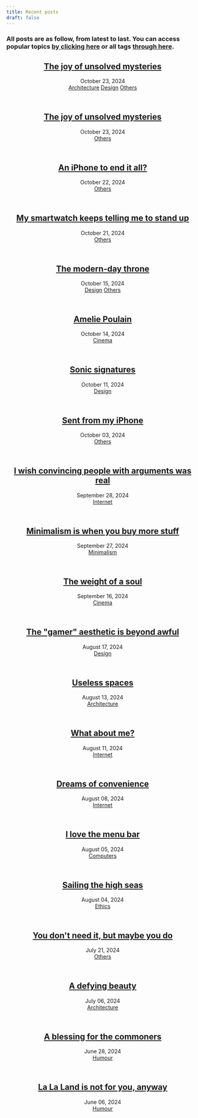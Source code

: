 ```yaml
---
title: Recent posts
draft: false
---
```

### All posts are as follow, from latest to last. You can access popular topics [by clicking here](fences) or all tags [through here](tags).

<header class="entry-header">
    <h2 class="entry-title"><a href="officelights" rel="bookmark">The joy of unsolved mysteries</a></h2>
    <div class="entry-details">
        <div class="entry-date">
            <a>October 23, 2024</a>
        </div><div class="entry-topic">
            <a href="tags/architecture" rel="category tag">Architecture</a>
            <a href="tags/design" rel="category tag">Design</a>
            <a href="tags/others" rel="category tag">Others</a>
        </div></div></header>

<header class="entry-header">
    <h2 class="entry-title"><a href="mystery" rel="bookmark">The joy of unsolved mysteries</a></h2>
    <div class="entry-details">
        <div class="entry-date">
            <a>October 23, 2024</a>
        </div><div class="entry-topic">
            <a href="tags/others" rel="category tag">Others</a>
        </div></div></header>

<header class="entry-header">
    <h2 class="entry-title"><a href="newiphonese" rel="bookmark">An iPhone to end it all?</a></h2>
    <div class="entry-details">
        <div class="entry-date">
            <a>October 22, 2024</a>
        </div><div class="entry-topic">
            <a href="tags/others" rel="category tag">Others</a>
        </div></div></header>

<header class="entry-header">
    <h2 class="entry-title"><a href="smartwatch" rel="bookmark">My smartwatch keeps telling me to stand up</a></h2>
    <div class="entry-details">
        <div class="entry-date">
            <a>October 21, 2024</a>
        </div><div class="entry-topic">
            <a href="tags/others" rel="category tag">Others</a>
        </div></div></header>

<header class="entry-header">
    <h2 class="entry-title"><a href="chairs" rel="bookmark">The modern-day throne</a></h2>
    <div class="entry-details">
        <div class="entry-date">
            <a>October 15, 2024</a>
        </div><div class="entry-topic">
            <a href="tags/design" rel="category tag">Design</a>
            <a href="tags/others" rel="category tag">Others</a>
        </div></div></header>


<header class="entry-header">
    <h2 class="entry-title"><a href="amelie" rel="bookmark">Amelie Poulain</a></h2>
    <div class="entry-details">
        <div class="entry-date">
            <a>October 14, 2024</a>
        </div><div class="entry-topic">
            <a href="tags/design" rel="category tag">Cinema</a>
        </div></div></header>

<header class="entry-header">
    <h2 class="entry-title"><a href="asonicsignature" rel="bookmark">Sonic signatures</a></h2>
    <div class="entry-details">
        <div class="entry-date">
            <a>October 11, 2024</a>
        </div><div class="entry-topic">
            <a href="tags/design" rel="category tag">Design</a>
        </div></div></header>

<header class="entry-header">
    <h2 class="entry-title"><a href="sentmyfromiphone" rel="bookmark">Sent from my iPhone</a></h2>
    <div class="entry-details">
        <div class="entry-date">
            <a>October 03, 2024</a>
        </div><div class="entry-topic">
            <a href="tags/others" rel="category tag">Others</a>
        </div></div></header>

<header class="entry-header">
    <h2 class="entry-title"><a href="arguments" rel="bookmark">I wish convincing people with arguments was real</a></h2>
    <div class="entry-details">
        <div class="entry-date">
            <a>September 28, 2024</a>
        </div><div class="entry-topic">
            <a href="tags/internet" rel="category tag">Internet</a>
        </div></div></header>

<header class="entry-header">
    <h2 class="entry-title"><a href="minimalism_more_stuff" rel="bookmark">Minimalism is when you buy more stuff</a></h2>
    <div class="entry-details">
        <div class="entry-date">
            <a>September 27, 2024</a>
        </div><div class="entry-topic">
            <a href="tags/minimalism" rel="category tag">Minimalism</a>
        </div></div></header>

<header class="entry-header">
    <h2 class="entry-title"><a href="manchester" rel="bookmark">The weight of a soul</a></h2>
    <div class="entry-details">
        <div class="entry-date">
            <a>September 16, 2024</a>
        </div><div class="entry-topic">
            <a href="tags/cinema" rel="category tag">Cinema</a>
        </div></div></header>

<header class="entry-header">
    <h2 class="entry-title"><a href="gamer" rel="bookmark">The "gamer" aesthetic is beyond awful</a></h2>
    <div class="entry-details">
        <div class="entry-date">
            <a>August 17, 2024</a>
        </div><div class="entry-topic">
            <a href="tags/design" rel="category tag">Design</a>
        </div></div></header>

<header class="entry-header">
    <h2 class="entry-title"><a href="spaces" rel="bookmark">Useless spaces</a></h2>
    <div class="entry-details">
        <div class="entry-date">
            <a>August 13, 2024</a>
        </div><div class="entry-topic">
            <a href="tags/architecture" rel="category tag">Architecture</a>
        </div></div></header>

<header class="entry-header">
    <h2 class="entry-title"><a href="whataboutme" rel="bookmark">What about me?</a></h2>
    <div class="entry-details">
        <div class="entry-date">
            <a>August 11, 2024</a>
        </div><div class="entry-topic">
            <a href="tags/internet" rel="category tag">Internet</a>
        </div></div></header>

<header class="entry-header">
    <h2 class="entry-title"><a href="dreamsofconvenience" rel="bookmark">Dreams of convenience</a></h2>
    <div class="entry-details">
        <div class="entry-date">
            <a>August 08, 2024</a>
        </div><div class="entry-topic">
            <a href="tags/internet" rel="category tag">Internet</a>
        </div></div></header>

<header class="entry-header">
      <h2 class="entry-title"><a href="menubar" rel="bookmark">I love the menu bar</a></h2>
      <div class="entry-details">
          <div class="entry-date">
              <a>August 05, 2024</a>
              </div><div class="entry-topic">
                <a href="tags/computers" rel="category tag">Computers</a>
          </div></div></header>

<header class="entry-header">
      <h2 class="entry-title"><a href="piracy" rel="bookmark">Sailing the high seas</a></h2>
      <div class="entry-details">
          <div class="entry-date">
              <a>August 04, 2024</a>
              </div><div class="entry-topic">
                <a href="tags/ethics" rel="category tag">Ethics</a>
          </div></div></header>

<header class="entry-header">
      <h2 class="entry-title"><a href="youdontneedit" rel="bookmark">You don't need it, but maybe you do</a></h2>
      <div class="entry-details">
          <div class="entry-date">
              <a>July 21, 2024</a>
              </div><div class="entry-topic">
                <a href="tags/others" rel="category tag">Others</a>
          </div></div></header>

<header class="entry-header">
    <h2 class="entry-title"><a href="brutalism" rel="bookmark">A defying beauty</a></h2>
    <div class="entry-details">
        <div class="entry-date">
            <a>July 06, 2024</a>
        </div><div class="entry-topic">
            <a href="tags/architecture" rel="category tag">Architecture</a>
        </div></div></header>

<header class="entry-header">
      <h2 class="entry-title"><a href="blessing" rel="bookmark">A blessing for the commoners</a></h2>
      <div class="entry-details">
          <div class="entry-date">
              <a>June 28, 2024</a>
              </div><div class="entry-topic">
                <a href="tags/humour" rel="category tag">Humour</a>
          </div></div></header>

<header class="entry-header">
      <h2 class="entry-title"><a href="lalaland" rel="bookmark">La La Land is not for you, anyway</a></h2>
      <div class="entry-details">
          <div class="entry-date">
              <a>June 06, 2024</a>
              </div><div class="entry-topic">
                <a href="tags/humour" rel="category tag">Humour</a>
          </div></div></header>
